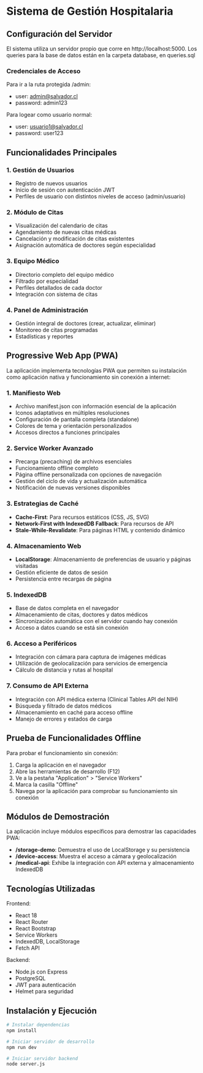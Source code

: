 # Sistema de Gestión Hospitalaria

## Configuración del Servidor

El sistema utiliza un servidor propio que corre en http://localhost:5000.
Los queries para la base de datos están en la carpeta database, en queries.sql

### Credenciales de Acceso

Para ir a la ruta protegida /admin:
- user: admin@salvador.cl
- password: admin123

Para logear como usuario normal:
- user: usuario1@salvador.cl
- password: user123

## Funcionalidades Principales

### 1. Gestión de Usuarios
- Registro de nuevos usuarios
- Inicio de sesión con autenticación JWT
- Perfiles de usuario con distintos niveles de acceso (admin/usuario)

### 2. Módulo de Citas
- Visualización del calendario de citas
- Agendamiento de nuevas citas médicas
- Cancelación y modificación de citas existentes
- Asignación automática de doctores según especialidad

### 3. Equipo Médico
- Directorio completo del equipo médico
- Filtrado por especialidad
- Perfiles detallados de cada doctor
- Integración con sistema de citas

### 4. Panel de Administración
- Gestión integral de doctores (crear, actualizar, eliminar)
- Monitoreo de citas programadas
- Estadísticas y reportes

## Progressive Web App (PWA)

La aplicación implementa tecnologías PWA que permiten su instalación como aplicación nativa y funcionamiento sin conexión a internet:

### 1. Manifiesto Web
- Archivo manifest.json con información esencial de la aplicación
- Iconos adaptativos en múltiples resoluciones
- Configuración de pantalla completa (standalone)
- Colores de tema y orientación personalizados
- Accesos directos a funciones principales

### 2. Service Worker Avanzado
- Precarga (precaching) de archivos esenciales
- Funcionamiento offline completo
- Página offline personalizada con opciones de navegación
- Gestión del ciclo de vida y actualización automática
- Notificación de nuevas versiones disponibles

### 3. Estrategias de Caché
- **Cache-First**: Para recursos estáticos (CSS, JS, SVG)
- **Network-First with IndexedDB Fallback**: Para recursos de API
- **Stale-While-Revalidate**: Para páginas HTML y contenido dinámico

### 4. Almacenamiento Web
- **LocalStorage**: Almacenamiento de preferencias de usuario y páginas visitadas
- Gestión eficiente de datos de sesión
- Persistencia entre recargas de página

### 5. IndexedDB
- Base de datos completa en el navegador
- Almacenamiento de citas, doctores y datos médicos
- Sincronización automática con el servidor cuando hay conexión
- Acceso a datos cuando se está sin conexión

### 6. Acceso a Periféricos
- Integración con cámara para captura de imágenes médicas
- Utilización de geolocalización para servicios de emergencia
- Cálculo de distancia y rutas al hospital

### 7. Consumo de API Externa
- Integración con API médica externa (Clinical Tables API del NIH)
- Búsqueda y filtrado de datos médicos
- Almacenamiento en caché para acceso offline
- Manejo de errores y estados de carga

## Prueba de Funcionalidades Offline

Para probar el funcionamiento sin conexión:
1. Carga la aplicación en el navegador
2. Abre las herramientas de desarrollo (F12)
3. Ve a la pestaña "Application" > "Service Workers"
4. Marca la casilla "Offline"
5. Navega por la aplicación para comprobar su funcionamiento sin conexión

## Módulos de Demostración

La aplicación incluye módulos específicos para demostrar las capacidades PWA:

- **/storage-demo**: Demuestra el uso de LocalStorage y su persistencia
- **/device-access**: Muestra el acceso a cámara y geolocalización
- **/medical-api**: Exhibe la integración con API externa y almacenamiento IndexedDB

## Tecnologías Utilizadas

Frontend:
- React 18
- React Router
- React Bootstrap
- Service Workers
- IndexedDB, LocalStorage
- Fetch API

Backend:
- Node.js con Express
- PostgreSQL
- JWT para autenticación
- Helmet para seguridad

## Instalación y Ejecución

```bash
# Instalar dependencias
npm install

# Iniciar servidor de desarrollo
npm run dev

# Iniciar servidor backend
node server.js
```
